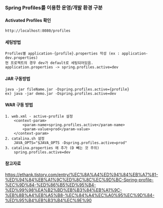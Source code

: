 ### Spring Profiles를 이용한 운영/개발 환경 구분

#### Activated Profiles 확인
    http://localhost:8080/profiles

#### 세팅방법
    Profiles별 application-{profile}.properties 작성 (ex : application-dev.properties)
    현 프로젝트의 경우 dev가 default로 세팅되어있음.
    application.properties -> spring.profiles.active=dev
    
#### JAR 구동방법
    java -jar fileName.jar -Dspring.profiles.active={profile}
    ex) java -jar demo.jar -Dspring.profiles.active=dev    
    
#### WAR 구동 방법
    1. web.xml - active-profile 설정
        <context-param>
            <param-name>spring.profiles.active</param-name>
            <param-value>prod</param-value>
        </context-param>
    2. catalina.sh 설정
        JAVA_OPTS="$JAVA_OPTS -Dspring.profiles.active=prod"
    3. catalina.properties 에 추가 (D 빼는 것 주의)
        spring.profiles.active=dev
        
#### 참고자료
https://ethank.tistory.com/entry/%EC%8A%A4%ED%94%84%EB%A7%81-%ED%94%84%EB%A1%9C%ED%8C%8C%EC%9D%BC-Spring-profile-%EC%9D%84-%ED%86%B5%ED%95%B4-%ED%99%98%EA%B2%BD%EB%B3%84%EB%A1%9C-%EB%8B%A4%EB%A5%B8-%EC%84%A4%EC%A0%95%EC%9D%84-%ED%95%B4%EB%B3%B4%EC%9E%90